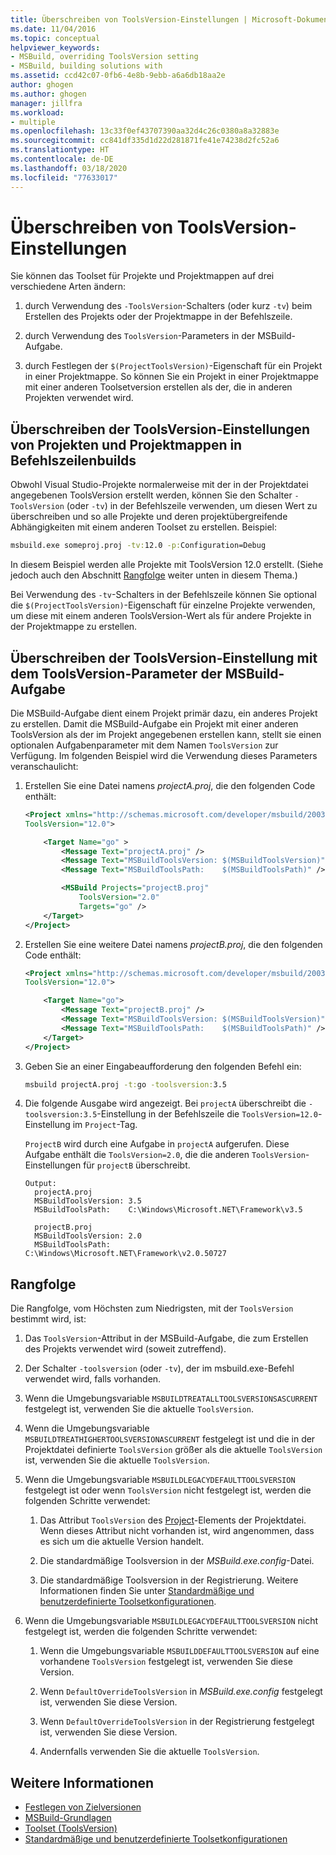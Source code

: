 ```yaml
---
title: Überschreiben von ToolsVersion-Einstellungen | Microsoft-Dokumentation
ms.date: 11/04/2016
ms.topic: conceptual
helpviewer_keywords:
- MSBuild, overriding ToolsVersion setting
- MSBuild, building solutions with
ms.assetid: ccd42c07-0fb6-4e8b-9ebb-a6a6db18aa2e
author: ghogen
ms.author: ghogen
manager: jillfra
ms.workload:
- multiple
ms.openlocfilehash: 13c33f0ef43707390aa32d4c26c0380a8a32883e
ms.sourcegitcommit: cc841df335d1d22d281871fe41e74238d2fc52a6
ms.translationtype: HT
ms.contentlocale: de-DE
ms.lasthandoff: 03/18/2020
ms.locfileid: "77633017"
---
```

# <a name="override-toolsversion-settings"></a>Überschreiben von ToolsVersion-Einstellungen

Sie können das Toolset für Projekte und Projektmappen auf drei verschiedene Arten ändern:

1. durch Verwendung des `-ToolsVersion`-Schalters (oder kurz `-tv`) beim Erstellen des Projekts oder der Projektmappe in der Befehlszeile.

2. durch Verwendung des `ToolsVersion`-Parameters in der MSBuild-Aufgabe.

3. durch Festlegen der `$(ProjectToolsVersion)`-Eigenschaft für ein Projekt in einer Projektmappe. So können Sie ein Projekt in einer Projektmappe mit einer anderen Toolsetversion erstellen als der, die in anderen Projekten verwendet wird.

## <a name="override-the-toolsversion-settings-of-projects-and-solutions-on-command-line-builds"></a>Überschreiben der ToolsVersion-Einstellungen von Projekten und Projektmappen in Befehlszeilenbuilds

 Obwohl Visual Studio-Projekte normalerweise mit der in der Projektdatei angegebenen ToolsVersion erstellt werden, können Sie den Schalter `-ToolsVersion` (oder `-tv`) in der Befehlszeile verwenden, um diesen Wert zu überschreiben und so alle Projekte und deren projektübergreifende Abhängigkeiten mit einem anderen Toolset zu erstellen. Beispiel:

```cmd
msbuild.exe someproj.proj -tv:12.0 -p:Configuration=Debug
```

 In diesem Beispiel werden alle Projekte mit ToolsVersion 12.0 erstellt. (Siehe jedoch auch den Abschnitt [Rangfolge](#order-of-precedence) weiter unten in diesem Thema.)

 Bei Verwendung des `-tv`-Schalters in der Befehlszeile können Sie optional die `$(ProjectToolsVersion)`-Eigenschaft für einzelne Projekte verwenden, um diese mit einem anderen ToolsVersion-Wert als für andere Projekte in der Projektmappe zu erstellen.

## <a name="override-the-toolsversion-settings-using-the-toolsversion-parameter-of-the-msbuild-task"></a>Überschreiben der ToolsVersion-Einstellung mit dem ToolsVersion-Parameter der MSBuild-Aufgabe

 Die MSBuild-Aufgabe dient einem Projekt primär dazu, ein anderes Projekt zu erstellen. Damit die MSBuild-Aufgabe ein Projekt mit einer anderen ToolsVersion als der im Projekt angegebenen erstellen kann, stellt sie einen optionalen Aufgabenparameter mit dem Namen `ToolsVersion` zur Verfügung. Im folgenden Beispiel wird die Verwendung dieses Parameters veranschaulicht:

1. Erstellen Sie eine Datei namens *projectA.proj*, die den folgenden Code enthält:

    ```xml
    <Project xmlns="http://schemas.microsoft.com/developer/msbuild/2003"
    ToolsVersion="12.0">

        <Target Name="go" >
            <Message Text="projectA.proj" />
            <Message Text="MSBuildToolsVersion: $(MSBuildToolsVersion)" />
            <Message Text="MSBuildToolsPath:    $(MSBuildToolsPath)" />

            <MSBuild Projects="projectB.proj"
                ToolsVersion="2.0"
                Targets="go" />
        </Target>
    </Project>
    ```

2. Erstellen Sie eine weitere Datei namens *projectB.proj*, die den folgenden Code enthält:

    ```xml
    <Project xmlns="http://schemas.microsoft.com/developer/msbuild/2003"
    ToolsVersion="12.0">

        <Target Name="go">
            <Message Text="projectB.proj" />
            <Message Text="MSBuildToolsVersion: $(MSBuildToolsVersion)" />
            <Message Text="MSBuildToolsPath:    $(MSBuildToolsPath)" />
        </Target>
    </Project>
    ```

3. Geben Sie an einer Eingabeaufforderung den folgenden Befehl ein:

    ```cmd
    msbuild projectA.proj -t:go -toolsversion:3.5
    ```

4. Die folgende Ausgabe wird angezeigt. Bei `projectA` überschreibt die `-toolsversion:3.5`-Einstellung in der Befehlszeile die `ToolsVersion=12.0`-Einstellung im `Project`-Tag.

     `ProjectB` wird durch eine Aufgabe in `projectA` aufgerufen. Diese Aufgabe enthält die `ToolsVersion=2.0`, die die anderen `ToolsVersion`-Einstellungen für `projectB` überschreibt.

    ```
    Output:
      projectA.proj
      MSBuildToolsVersion: 3.5
      MSBuildToolsPath:    C:\Windows\Microsoft.NET\Framework\v3.5

      projectB.proj
      MSBuildToolsVersion: 2.0
      MSBuildToolsPath:    C:\Windows\Microsoft.NET\Framework\v2.0.50727
    ```

## <a name="order-of-precedence"></a>Rangfolge

 Die Rangfolge, vom Höchsten zum Niedrigsten, mit der `ToolsVersion` bestimmt wird, ist:

1. Das `ToolsVersion`-Attribut in der MSBuild-Aufgabe, die zum Erstellen des Projekts verwendet wird (soweit zutreffend).

2. Der Schalter `-toolsversion` (oder `-tv`), der im msbuild.exe-Befehl verwendet wird, falls vorhanden.

3. Wenn die Umgebungsvariable `MSBUILDTREATALLTOOLSVERSIONSASCURRENT` festgelegt ist, verwenden Sie die aktuelle `ToolsVersion`.

4. Wenn die Umgebungsvariable `MSBUILDTREATHIGHERTOOLSVERSIONASCURRENT` festgelegt ist und die in der Projektdatei definierte `ToolsVersion` größer als die aktuelle `ToolsVersion` ist, verwenden Sie die aktuelle `ToolsVersion`.

5. Wenn die Umgebungsvariable `MSBUILDLEGACYDEFAULTTOOLSVERSION` festgelegt ist oder wenn `ToolsVersion` nicht festgelegt ist, werden die folgenden Schritte verwendet:

    1. Das Attribut `ToolsVersion` des [Project](../msbuild/project-element-msbuild.md)-Elements der Projektdatei. Wenn dieses Attribut nicht vorhanden ist, wird angenommen, dass es sich um die aktuelle Version handelt.

    2. Die standardmäßige Toolsversion in der *MSBuild.exe.config*-Datei.

    3. Die standardmäßige Toolsversion in der Registrierung. Weitere Informationen finden Sie unter [Standardmäßige und benutzerdefinierte Toolsetkonfigurationen](../msbuild/standard-and-custom-toolset-configurations.md).

6. Wenn die Umgebungsvariable `MSBUILDLEGACYDEFAULTTOOLSVERSION` nicht festgelegt ist, werden die folgenden Schritte verwendet:

    1. Wenn die Umgebungsvariable `MSBUILDDEFAULTTOOLSVERSION` auf eine vorhandene `ToolsVersion` festgelegt ist, verwenden Sie diese Version.

    2. Wenn `DefaultOverrideToolsVersion` in *MSBuild.exe.config* festgelegt ist, verwenden Sie diese Version.

    3. Wenn `DefaultOverrideToolsVersion` in der Registrierung festgelegt ist, verwenden Sie diese Version.

    4. Andernfalls verwenden Sie die aktuelle `ToolsVersion`.

## <a name="see-also"></a>Weitere Informationen

- [Festlegen von Zielversionen](../msbuild/msbuild-multitargeting-overview.md)
- [MSBuild-Grundlagen](../msbuild/msbuild-concepts.md)
- [Toolset (ToolsVersion)](../msbuild/msbuild-toolset-toolsversion.md)
- [Standardmäßige und benutzerdefinierte Toolsetkonfigurationen](../msbuild/standard-and-custom-toolset-configurations.md)
